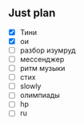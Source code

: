 ## Just plan
- [x] Тини
- [x] ои
- [ ] разбор изумруд
- [ ] мессенджер
- [ ] ритм музыки
- [ ] стих
- [ ] slowly 
- [ ] олимпиады 
- [ ] hp
- [ ] ru
